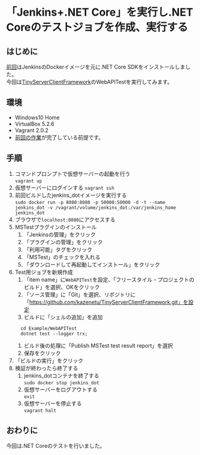 # 「Jenkins+.NET Core」を実行し.NET Coreのテストジョブを作成、実行する

## はじめに
[前回](https://github.com/kazenetu/blog-reports/tree/master/reports/25-dockerfile)はJenkinsのDockerイメージを元に.NET Core SDKをインストールしました。  
今回は[TinyServerClientFramework](https://github.com/kazenetu/TinyServerClientFramework)のWebAPITestを実行してみます。

## 環境
- Windows10 Home  
- VirtualBox 5.2.6  
- Vagrant 2.0.2
- [前回の作業](https://github.com/kazenetu/blog-reports/tree/master/reports/25-dockerfile)が完了している前提です。

## 手順
1. コマンドプロンプトで仮想サーバーの起動を行う  
    ```vagrant up```
1. 仮想サーバーにログインする 
    ```vagrant ssh```
1. 前回ビルドしたjenkins_dotイメージを実行する  
  ```sudo docker run -p 8080:8080 -p 50000:50000 -d -t --name jenkins_dot -v /vagrant/volume/jenkins_dot:/var/jenkins_home jenkins_dot```
1. ブラウザで```localhost:8080```にアクセスする
1. MSTestプラグインのインストール
   1. 「Jenkinsの管理」をクリック
   1. 「プラグインの管理」をクリック
   1. 「利用可能」タグをクリック
   1. 「MSTest」のチェックを入れる
   1. 「ダウンロードして再起動してインストール」をクリック
1. Test用ジョブを新規作成
    1. 「item name」に```WebAPITest```を設定、「フリースタイル・プロジェクトのビルド」を選択、OKをクリック
    1. 「ソース管理」に「Git」を選択、リポジトリに「https://github.com/kazenetu/TinyServerClientFramework.git」を設定  
    1. ビルドに「シェルの追加」を追加  
    ```
      cd Example/WebAPITest
      dotnet test --logger trx;
    ```
    1. ビルド後の処理に「Publish MSTest test result report」を選択
    1. 保存をクリック
1. 「ビルドの実行」をクリック
1. 検証が終わったら終了する
    1. jenkins_dotコンテナを終了する  
       ```sudo docker stop jenkins_dot```
    1. 仮想サーバーをログアウトする  
       ```exit```
    1. 仮想サーバーを停止する  
       ```vagrant halt```

## おわりに
今回は.NET Coreのテストを行いました。  
